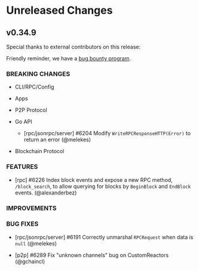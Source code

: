 # Unreleased Changes

## v0.34.9

Special thanks to external contributors on this release:

Friendly reminder, we have a [bug bounty program](https://hackerone.com/tendermint).

### BREAKING CHANGES

- CLI/RPC/Config

- Apps

- P2P Protocol

- Go API
    - [rpc/jsonrpc/server] \#6204 Modify `WriteRPCResponseHTTP(Error)` to return an error (@melekes)

- Blockchain Protocol

### FEATURES

- [rpc] \#6226 Index block events and expose a new RPC method, `/block_search`, to allow querying for blocks by `BeginBlock` and `EndBlock` events. (@alexanderbez)

### IMPROVEMENTS

### BUG FIXES

- [rpc/jsonrpc/server] \#6191 Correctly unmarshal `RPCRequest` when data is `null` (@melekes)

- [p2p] \#6289 Fix "unknown channels" bug on CustomReactors (@gchaincl)

